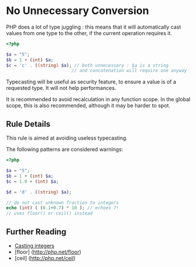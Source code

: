 <!-- Performances -->
# No Unnecessary Conversion

PHP does a lot of type juggling : this means that it will automatically cast values from one type to the other, if the current operation requires it. 

```php
<?php

$a = "5";
$b = 1 + (int) $a;
$c = 'c' . ((string) $a); // both unnecessary : $a is a string 
					     // and concatenation will require one anyway

```

Typecasting will be useful as security feature, to ensure a value is of a requested type. It will not help performances. 

It is recommended to avoid recalculation in any function scope. In the global scope, this is also recommended, although it may be harder to spot. 

## Rule Details

This rule is aimed at avoiding useless typecasting.

The following patterns are considered warnings:

```php
<?php

$a = "5";
$b = 1 + (int) $a;
$c = 1.0 + (int) $a;

$d = 'd' . ((string) $a); 

// do not cast unknown fraction to integers
echo (int) ( (0.1+0.7) * 10 ); // echoes 7!
// uses floor() or ceil() instead

```


## Further Reading

* [Casting integers](http://php.net/language.types.integer.php#language.types.integer.casting)
* [floor] (http://php.net/floor)
* [ceil] (http://php.net/ceil)

